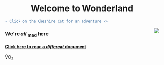 <h1 align="center"> Welcome to Wonderland </h1>

```diff
- Click on the Cheshire Cat for an adventure ->
```

<a href="/cheshire/Cheshire.jpg">
  <img align="right" src="https://www.alice-in-wonderland.net/wp-content/uploads/cheshire-cat-4.jpg">
</a>

<h3 align="left"> We're <i>all</i> <sub>mad</sub> here </h3>

<a href="https://github.com/cjsapad/K381/blob/main/newtext.md">
  <h4>Click here to read a <i>different</i> document</h4>
</a>

<p>V&#775;O<sub>2</sub> </p>
